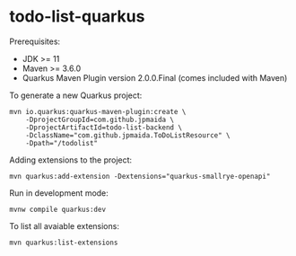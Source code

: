 # todo-list-quarkus

Prerequisites:
* JDK >= 11
* Maven >= 3.6.0
* Quarkus Maven Plugin version 2.0.0.Final (comes included with Maven)

To generate a new Quarkus project:
```
mvn io.quarkus:quarkus-maven-plugin:create \ 
    -DprojectGroupId=com.github.jpmaida \
    -DprojectArtifactId=todo-list-backend \ 
    -DclassName="com.github.jpmaida.ToDoListResource" \ 
    -Dpath="/todolist"
```

Adding extensions to the project:
```
mvn quarkus:add-extension -Dextensions="quarkus-smallrye-openapi"
```

Run in development mode:
```
mvnw compile quarkus:dev
```

To list all avaiable extensions:
```
mvn quarkus:list-extensions
```

